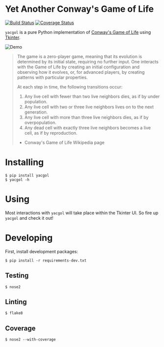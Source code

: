 # Yet Another Conway's Game of Life

[![Build Status](https://travis-ci.org/mschwager/yacgol.svg?branch=master)](https://travis-ci.org/mschwager/yacgol)
[![Coverage Status](https://coveralls.io/repos/github/mschwager/yacgol/badge.svg?branch=master)](https://coveralls.io/github/mschwager/yacgol?branch=master)

`yacgol` is a pure Python implementation of [Conway's Game of Life](https://en.wikipedia.org/wiki/Conway's_Game_of_Life) using [Tkinter](https://docs.python.org/3/library/tkinter.html).

![Demo](https://raw.githubusercontent.com/mschwager/yacgol/master/yacgol.gif)

> The game is a zero-player game, meaning that its evolution is determined
> by its initial state, requiring no further input. One interacts with the
> Game of Life by creating an initial configuration and observing how it
> evolves, or, for advanced players, by creating patterns with particular
> properties.
>
> At each step in time, the following transitions occur:
>
> 1. Any live cell with fewer than two live neighbors dies, as if by under population.
> 2. Any live cell with two or three live neighbors lives on to the next generation.
> 3. Any live cell with more than three live neighbors dies, as if by overpopulation.
> 4. Any dead cell with exactly three live neighbors becomes a live cell, as if by reproduction.
>
> - Conway's Game of Life Wikipedia page


# Installing

```
$ pip install yacgol
$ yacgol -h
```

# Using

Most interactions with `yacgol` will take place within the Tkinter UI. So
fire up `yacgol` and check it out!

# Developing

First, install development packages:

```
$ pip install -r requirements-dev.txt
```

## Testing

```
$ nose2
```

## Linting

```
$ flake8
```

## Coverage

```
$ nose2 --with-coverage
```
